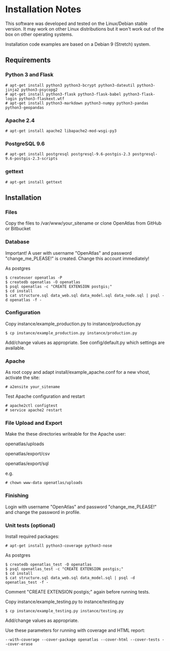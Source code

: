 # Installation Notes

This software was developed and tested on the Linux/Debian stable version. It may work on other Linux distributions but it won't work out of the box on other operating systems.

Installation code examples are based on a Debian 9 (Stretch) system.

## Requirements

### Python 3 and Flask

    # apt-get install python3 python3-bcrypt python3-dateutil python3-jinja2 python3-psycopg2
    # apt-get install python3-flask python3-flask-babel python3-flask-login python3-flaskext.wtf
    # apt-get install python3-markdown python3-numpy python3-pandas python3-geopandas

### Apache 2.4

    # apt-get install apache2 libapache2-mod-wsgi-py3

### PostgreSQL 9.6

    # apt-get install postgresql postgresql-9.6-postgis-2.3 postgresql-9.6-postgis-2.3-scripts

### gettext

    # apt-get install gettext

## Installation

### Files

Copy the files to /var/www/your_sitename or clone OpenAtlas from GitHub or Bitbucket

### Database

Important!
A user with username "OpenAtlas" and password "change_me_PLEASE!" is created.
Change this account immediately!

As postgres

    $ createuser openatlas -P
    $ createdb openatlas -O openatlas
    $ psql openatlas -c "CREATE EXTENSION postgis;"
    $ cd install
    $ cat structure.sql data_web.sql data_model.sql data_node.sql | psql -d openatlas -f -

### Configuration

Copy instance/example_production.py to instance/production.py

    $ cp instance/example_production.py instance/production.py

Add/change values as appropriate. See config/default.py which settings are available.

### Apache

As root copy and adapt install/example_apache.conf for a new vhost, activate the site:

    # a2ensite your_sitename

Test Apache configuration and restart

    # apache2ctl configtest
    # service apache2 restart

### File Upload and Export

Make the these directories writeable for the Apache user:

openatlas/uploads

openatlas/export/csv

openatlas/export/sql

e.g.

    # chown www-data openatlas/uploads

### Finishing

Login with username "OpenAtlas" and password "change_me_PLEASE!" and change the password in profile.

### Unit tests (optional)

Install required packages:

    # apt-get install python3-coverage python3-nose

As postgres

    $ createdb openatlas_test -O openatlas
    $ psql openatlas_test -c "CREATE EXTENSION postgis;"
    $ cd install
    $ cat structure.sql data_web.sql data_model.sql | psql -d openatlas_test -f -

Comment "CREATE EXTENSION postgis;" again before running tests.

Copy instance/example_testing.py to instance/testing.py

    $ cp instance/example_testing.py instance/testing.py

Add/change values as appropriate.

Use these parameters for running with coverage and HTML report:

    --with-coverage --cover-package openatlas --cover-html --cover-tests --cover-erase
